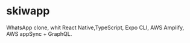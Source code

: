 # skiwapp
WhatsApp clone, whit React Native,TypeScript, Expo CLI, AWS Amplify, AWS appSync + GraphQL.
